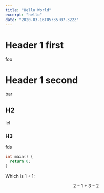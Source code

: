 ```yaml
---
title: "Hello World"
excerpt: "hello"
date: "2020-03-16T05:35:07.322Z"
---
```


# Header 1 first

foo

# Header 1 second

bar

## H2

lel

### H3

fds

```c
int main() {
  return 0;
}
```

Which is $1 + 1$:

$$
2 - 1 + 3 - 2
$$
